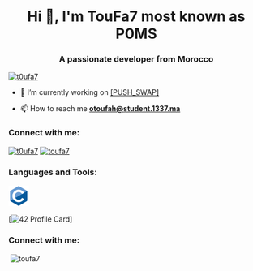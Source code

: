 <h1 align="center">Hi 👋, I'm TouFa7 most known as P0MS</h1>
<h3 align="center">A passionate developer from Morocco</h3>

<p align="left"> <a href="https://twitter.com/t0ufa7" target="blank"><img src="https://img.shields.io/twitter/follow/t0ufa7?logo=twitter&style=for-the-badge" alt="t0ufa7" /></a> </p>

- 🔭 I’m currently working on [[PUSH_SWAP]](https://github.com/Toufa7/Push_Swap-ID.git)

- 📫 How to reach me **otoufah@student.1337.ma**

<h3 align="left">Connect with me:</h3>
<p align="left">
<a href="https://twitter.com/t0ufa7" target="blank"><img align="center" src="https://raw.githubusercontent.com/rahuldkjain/github-profile-readme-generator/master/src/images/icons/Social/twitter.svg" alt="t0ufa7" height="30" width="40" /></a>
<a href="https://linkedin.com/in/toufa7" target="blank"><img align="center" src="https://raw.githubusercontent.com/rahuldkjain/github-profile-readme-generator/master/src/images/icons/Social/linked-in-alt.svg" alt="toufa7" height="30" width="40" /></a>
</p>

<h3 align="left">Languages and Tools:</h3>
<p align="left"> <a href="https://www.cprogramming.com/" target="_blank" rel="noreferrer"> <img src="https://raw.githubusercontent.com/devicons/devicon/master/icons/c/c-original.svg" alt="c" width="40" height="40"/> </a> </p>


[![42 Profile Card](https://1337-readme.vercel.app/api/profile?cursus=42&dark=true&login=otoufah)]

<h3 align="left">Connect with me:</h3>
<p align="left">
</p>

<p>&nbsp;<img align="center" src="https://github-readme-stats.vercel.app/api?username=toufa7&show_icons=true&locale=en" alt="toufa7" /></p>

